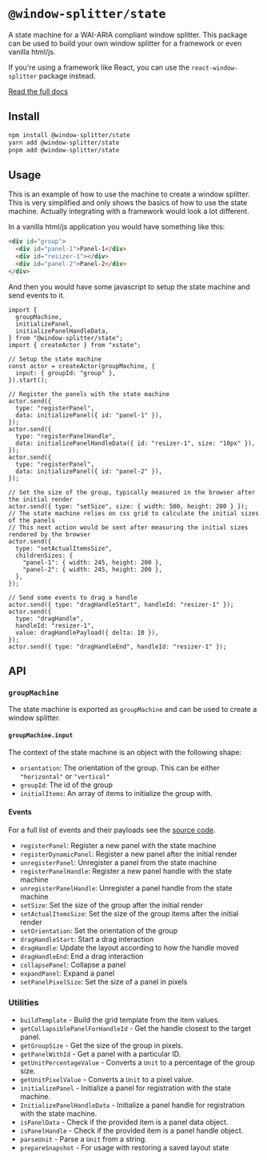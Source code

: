 # `@window-splitter/state`

A state machine for a WAI-ARIA compliant window splitter.
This package can be used to build your own window splitter for a framework or even vanilla html/js.

If you're using a framework like React, you can use the `react-window-splitter` package instead.

[Read the full docs](https://react-window-splitter-six.vercel.app)

## Install

```bash
npm install @window-splitter/state
yarn add @window-splitter/state
pnpm add @window-splitter/state
```

## Usage

This is an example of how to use the machine to create a window splitter.
This is very simplified and only shows the basics of how to use the state machine.
Actually integrating with a framework would look a lot different.

In a vanilla html/js application you would have something like this:

```html
<div id="group">
  <div id="panel-1">Panel-1</div>
  <div id="resizer-1"></div>
  <div id="panel-2">Panel-2</div>
</div>
```

And then you would have some javascript to setup the state machine and send events to it.

```tsx
import {
  groupMachine,
  initializePanel,
  initializePanelHandleData,
} from "@window-splitter/state";
import { createActor } from "xstate";

// Setup the state machine
const actor = createActor(groupMachine, {
  input: { groupId: "group" },
}).start();

// Register the panels with the state machine
actor.send({
  type: "registerPanel",
  data: initializePanel({ id: "panel-1" }),
});
actor.send({
  type: "registerPanelHandle",
  data: initializePanelHandleData({ id: "resizer-1", size: "10px" }),
});
actor.send({
  type: "registerPanel",
  data: initializePanel({ id: "panel-2" }),
});

// Set the size of the group, typically measured in the browser after the initial render
actor.send({ type: "setSize", size: { width: 500, height: 200 } });
// The state machine relies on css grid to calculate the initial sizes of the panels
// This next action would be sent after measuring the initial sizes rendered by the browser
actor.send({
  type: "setActualItemsSize",
  childrenSizes: {
    "panel-1": { width: 245, height: 200 },
    "panel-2": { width: 245, height: 200 },
  },
});

// Send some events to drag a handle
actor.send({ type: "dragHandleStart", handleId: "resizer-1" });
actor.send({
  type: "dragHandle",
  handleId: "resizer-1",
  value: dragHandlePayload({ delta: 10 }),
});
actor.send({ type: "dragHandleEnd", handleId: "resizer-1" });
```

## API

### `groupMachine`

The state machine is exported as `groupMachine` and can be used to create a window splitter.

#### `groupMachine.input`

The context of the state machine is an object with the following shape:

- `orientation`: The orientation of the group. This can be either `"horizontal"` or `"vertical"`
- `groupId`: The id of the group
- `initialItems`: An array of items to initialize the group with.

#### Events

For a full list of events and their payloads see the [source code](https://github.com/hipstersmoothie/react-window-splitter/blob/main/packages/state/src/index.ts).

- `registerPanel`: Register a new panel with the state machine
- `registerDynamicPanel`: Register a new panel after the initial render
- `unregisterPanel`: Unregister a panel from the state machine
- `registerPanelHandle`: Register a new panel handle with the state machine
- `unregisterPanelHandle`: Unregister a panel handle from the state machine
- `setSize`: Set the size of the group after the initial render
- `setActualItemsSize`: Set the size of the group items after the initial render
- `setOrientation`: Set the orientation of the group
- `dragHandleStart`: Start a drag interaction
- `dragHandle`: Update the layout according to how the handle moved
- `dragHandleEnd`: End a drag interaction
- `collapsePanel`: Collapse a panel
- `expandPanel`: Expand a panel
- `setPanelPixelSize`: Set the size of a panel in pixels

### Utilities

- `buildTemplate` - Build the grid template from the item values.
- `getCollapsiblePanelForHandleId` - Get the handle closest to the target panel.
- `getGroupSize` - Get the size of the group in pixels.
- `getPanelWithId` - Get a panel with a particular ID.
- `getUnitPercentageValue` - Converts a `Unit` to a percentage of the group size.
- `getUnitPixelValue` - Converts a `Unit` to a pixel value.
- `initializePanel` - Initialize a panel for registration with the state machine.
- `InitializePanelHandleData` - Initialize a panel handle for registration with the state machine.
- `isPanelData` - Check if the provided item is a panel data object.
- `isPanelHandle` - Check if the provided item is a panel handle object.
- `parseUnit` - Parse a `Unit` from a string.
- `prepareSnapshot` - For usage with restoring a saved layout state

